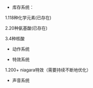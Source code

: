 *	库存系统：

1.118种化学元素(已存在)

2.20种氨基酸(已存在)

3.4种核酸

* 动作系统

*	特效系统

1.200+ niagara特效（需要持续不断地优化）

*	声音系统
